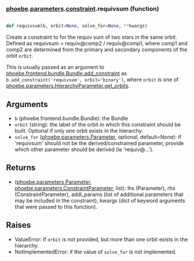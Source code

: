 ### [phoebe](phoebe.md).[parameters](phoebe.parameters.md).[constraint](phoebe.parameters.constraint.md).requivsum (function)


```py

def requivsum(b, orbit=None, solve_for=None, **kwargs)

```



Create a constraint to for the requiv sum of two stars in the same orbit.
Defined as requivsum = requiv@comp2 / requiv@comp1, where comp1 and comp2 are
determined from the primary and secondary components of the orbit `orbit`.

This is usually passed as an argument to
[phoebe.frontend.bundle.Bundle.add_constraint](phoebe.frontend.bundle.Bundle.add_constraint.md) as
`b.add_constraint('requivsum', orbit='binary')`, where
`orbit` is one of [phoebe.parameters.HierarchyParameter.get_orbits](phoebe.parameters.HierarchyParameter.get_orbits.md).

Arguments
-----------
* `b` (phoebe.frontend.bundle.Bundle): the Bundle
* `orbit` (string): the label of the orbit in which this constraint should be built.
    Optional if only one orbit exists in the hierarchy.
* `solve_for` ([phoebe.parameters.Parameter](phoebe.parameters.Parameter.md), optional, default=None): if
    'requivsum' should not be the derived/constrained parameter, provide which
    other parameter should be derived (ie 'requiv@...').

Returns
----------
* ([phoebe.parameters.Parameter](phoebe.parameters.Parameter.md), [phoebe.parameters.ConstraintParameter](phoebe.parameters.ConstraintParameter.md), list):
    lhs (Parameter), rhs (ConstraintParameter), addl_params (list of additional
    parameters that may be included in the constraint), kwargs (dict of
    keyword arguments that were passed to this function).

Raises
-------------
* ValueError: if `orbit` is not provided, but more than one orbit exists
    in the hierarchy.
* NotImplementedError: if the value of `solve_for` is not implemented.


